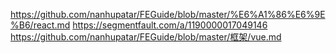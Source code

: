 https://github.com/nanhupatar/FEGuide/blob/master/%E6%A1%86%E6%9E%B6/react.md
https://segmentfault.com/a/1190000017049146
https://github.com/nanhupatar/FEGuide/blob/master/框架/vue.md



 